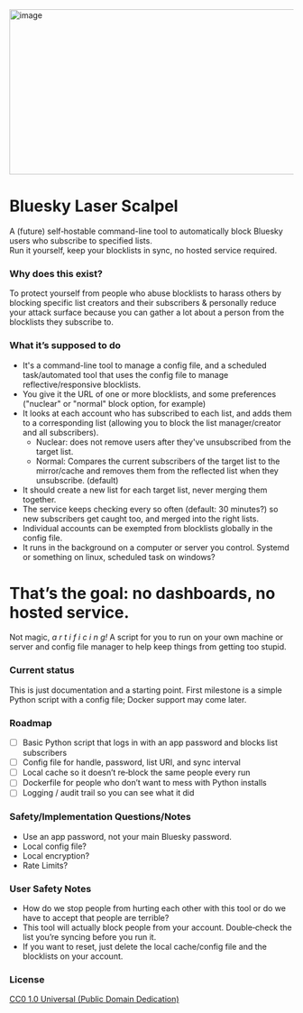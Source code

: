 <img width="860" height="293" alt="image" src="https://github.com/user-attachments/assets/d5e055a2-2534-4a7a-8d33-8e02fb10c3e6" />

# Bluesky Laser Scalpel
A (future) self‑hostable command-line tool to automatically block Bluesky users who subscribe to specified lists.  
Run it yourself, keep your blocklists in sync, no hosted service required.

### Why does this exist?
To protect yourself from people who abuse blocklists to harass others by blocking specific list creators and their subscribers & personally reduce your attack surface because you can gather a lot about a person from the blocklists they subscribe to.

### What it’s supposed to do
- It's a command-line tool to manage a config file, and a scheduled task/automated tool that uses the config file to manage reflective/responsive blocklists.
- You give it the URL of one or more blocklists, and some preferences ("nuclear" or "normal" block option, for example)
- It looks at each account who has subscribed to each list, and adds them to a corresponding list (allowing you to block the list manager/creator and all subscribers).
  - Nuclear: does not remove  users after they've unsubscribed from the target list.
  - Normal: Compares the current subscribers of the target list to the mirror/cache and removes them from the reflected list when they unsubscribe. (default)
- It should create a new list for each target list, never merging them together.
- The service keeps checking every so often (default: 30 minutes?) so new subscribers get caught too, and merged into the right lists.
- Individual accounts can be exempted from blocklists globally in the config file.
- It runs in the background on a computer or server you control. Systemd or something on linux, scheduled task on windows?

# That’s the goal: no dashboards, no hosted service. 
  Not magic,  *a r t i f i c i n g!*
  A script for you to run on your own machine or server and config file manager to help keep things from getting too stupid.

### Current status
This is just documentation and a starting point. First milestone is a simple Python script with a config file; Docker support may come later.

### Roadmap
- [ ] Basic Python script that logs in with an app password and blocks list subscribers
- [ ] Config file for handle, password, list URI, and sync interval
- [ ] Local cache so it doesn’t re‑block the same people every run
- [ ] Dockerfile for people who don’t want to mess with Python installs
- [ ] Logging / audit trail so you can see what it did

### Safety/Implementation Questions/Notes
- Use an app password, not your main Bluesky password.
- Local config file?
- Local encryption?
- Rate Limits?

### User Safety Notes
- How do we stop people from hurting each other with this tool or do we have to accept that people are terrible?
- This tool will actually block people from your account. Double‑check the list you’re syncing before you run it.
- If you want to reset, just delete the local cache/config file and the blocklists on your account.

### License
[CC0 1.0 Universal (Public Domain Dedication)](https://creativecommons.org/publicdomain/zero/1.0/)
